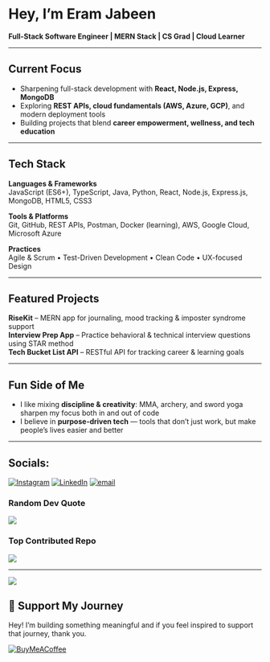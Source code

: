 # Hey, I’m Eram Jabeen  
**Full-Stack Software Engineer | MERN Stack | CS Grad | Cloud Learner**

---

## Current Focus
- Sharpening full-stack development with **React, Node.js, Express, MongoDB**
- Exploring **REST APIs, cloud fundamentals (AWS, Azure, GCP)**, and modern deployment tools
- Building projects that blend **career empowerment, wellness, and tech education**

---

## Tech Stack
**Languages & Frameworks**  
JavaScript (ES6+), TypeScript, Java, Python, React, Node.js, Express.js, MongoDB, HTML5, CSS3  

**Tools & Platforms**  
Git, GitHub, REST APIs, Postman, Docker (learning), AWS, Google Cloud, Microsoft Azure  

**Practices**  
Agile & Scrum • Test-Driven Development • Clean Code • UX-focused Design  

---

##  Featured Projects
 **RiseKit** – MERN app for journaling, mood tracking & imposter syndrome support  
 **Interview Prep App** – Practice behavioral & technical interview questions using STAR method  
 **Tech Bucket List API** – RESTful API for tracking career & learning goals  
  

---

## Fun Side of Me
- I like mixing **discipline & creativity**: MMA, archery, and sword yoga sharpen my focus both in and out of code  
- I believe in **purpose-driven tech** — tools that don’t just work, but make people’s lives easier and better  

---


##  Socials:
[![Instagram](https://img.shields.io/badge/Instagram-%23E4405F.svg?logo=Instagram&logoColor=white)](https://instagram.com/resilient.zo) [![LinkedIn](https://img.shields.io/badge/LinkedIn-%230077B5.svg?logo=linkedin&logoColor=white)](https://linkedin.com/in/https://www.linkedin.com/in/eramjabeen/) [![email](https://img.shields.io/badge/Email-D14836?logo=gmail&logoColor=white)](mailto:contacteramjabeen@gmail.com) 


### Random Dev Quote
![](https://quotes-github-readme.vercel.app/api?type=horizontal&theme=radical)

###  Top Contributed Repo
![](https://github-contributor-stats.vercel.app/api?username=eramjabeen1&limit=5&theme=tokyonight&combine_all_yearly_contributions=true)

---
[![](https://visitcount.itsvg.in/api?id=eramjabeen1&icon=0&color=1)](https://visitcount.itsvg.in)

## 🤍 Support My Journey

Hey! I’m building something meaningful and if you feel inspired to support that journey, thank you.

[![BuyMeACoffee](https://img.shields.io/badge/Buy%20Me%20a%20Coffee-ffdd00?style=for-the-badge&logo=buy-me-a-coffee&logoColor=black)](https://buymeacoffee.com/eramjabeen)


  
<!-- Proudly created with GPRM ( https://gprm.itsvg.in ) -->
